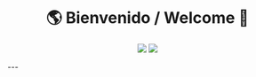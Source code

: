 <h1 align="center">🌎 Bienvenido / Welcome 👋</h1>

<p align="center">
  <a href="README.md"><img src="https://img.shields.io/badge/🌎-Español-red?style=for-the-badge" /></a>
  <a href="README_EN.md"><img src="https://img.shields.io/badge/🌍-English-blue?style=for-the-badge" /></a>
</p>
---
